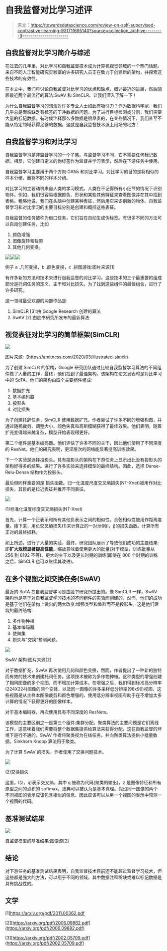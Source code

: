 # 自我监督对比学习述评

> 原文：<https://towardsdatascience.com/review-on-self-supervised-contrastive-learning-93171f695140?source=collection_archive---------9----------------------->

## 自我监督对比学习简介与综述

在过去的几年里，对比学习和自我监督技术成为计算机视觉领域的一个热门话题。来自不同人工智能研究实验室的许多研究人员正在致力于创建新的架构，并探索这些技术的有效性。

在本文中，我们将讨论自我监督对比学习的优点和缺点，概述最近的进展，然后回顾最近两个最流行的算法:SwAV 和 SimCLR。让我们深入了解一下！

为什么自我监督学习的想法对许多专业人士如此有吸引力？作为数据科学家，我们几乎总是面临缺乏有标签的干净数据的问题。为了进行目标检测或分割，我们需要大量的标记数据。有时候注释那么多数据是很昂贵的，在某些情况下，我们甚至不能从特定领域获得足够的数据。这就是自我监督技术派上用场的地方！

## **自我监督学习和对比学习**

自我监督学习是非监督学习的一个子集。与监督学习不同，它不需要任何标记数据。相反，它创建自定义的伪标签作为监督并学习表示，然后在下游任务中使用。

自我监督学习主要用于两个方向:GANs 和对比学习。对比学习的目的是将相似的样本分组，而将不同的样本分组。

对比学习的主要动机来自人类的学习模式。人类在不记得所有小细节的情况下识别物体。例如，我们很容易根据颜色、形状和某些其他特征来查看图像并在其中找到表格。粗略地说，我们在头脑中创建某种表征，然后用它来识别新的物体。自我监督学习和对比学习的主要目标分别是创建和概括这些表征。

自我监督的任务被称为借口任务，它们旨在自动生成伪标签。有很多不同的方法可以自动创建任务，比如

1.  颜色增强
2.  图像旋转和裁剪
3.  其他几何变换。

![](img/8f5f48abe76f5b22046cf42fcd394b53.png)![](img/dce31bb463ab4c5cd83d88b103b9178f.png)![](img/4ea50c794664338ea68086145ca1dc5d.png)

例子 a .几何变换，b .颜色变换，c .拼图游戏:图片来源[1]

有许多新的方法和技术来进行自我监督的对比学习。这些技术的三个最重要的组成部分是托词任务的定义、主干和对比损失。为了找到这些组件的最佳组合，进行了许多研究。

这一领域最受欢迎的两部作品是:

1.  SimCLR [3]:由 Google Research 创建的算法
2.  SwAV [2]:由脸书研究所发布的最新算法

## 视觉表征对比学习的简单框架(SimCLR)

![](img/030cc56580b8304679e0656a1bea7a73.png)

图片来源:【https://amitness.com/2020/03/illustrated-simclr/ 

为了创建 SimCLR 的架构，Google 研究团队通过比较自我监督学习算法的不同组件做了大量的工作，最终，他们找到了最佳架构，该架构在论文发表时是对比学习中的 SoTA。他们的架构由四个主要组件组成:

1.  数据扩充
2.  基本编码器
3.  投影头
4.  对比损失

为了创建托辞任务，SimCLR 使用数据扩充。作者尝试了许多不同的增强构图，并通过随机裁剪、调整大小、颜色失真和高斯模糊获得了最佳效果。他们表明，随着扩充变得越来越复杂，模型开始表现得更好。

第二个组件是基本编码器。他们评估了许多不同的主干，因此他们使用了不同深度的 ResNet。他们的研究表明，更深层次的网络能显著提高训练效果。

下一个实验是选择投影头。具有投影头的架构在下游任务上显示出比没有投影头的架构好得多的结果。进行了许多实验来选择模型的最终结构。因此，选择 Danse-Relu-Dense 结构作为投影头。

最后但同样重要的是:损失函数。归一化温度尺度交叉熵损失(NT-Xnet)被用作对比损失，其目的是拉近表征并推开不同表征。

![](img/a71cb94c0c2385bbba29961b634f5a9e.png)

(1)标准化温度标度交叉熵损失(NT-Xnet)

首先，计算一个正表示和所有其他负表示之间的相似性。余弦相似性被用作距离度量。接下来，用负交叉熵损失(1)来计算正的一对示例(I，j)的损失函数。计算所有正对的最终损耗。

如上所述，进行了大量的实验，最终，研究团队展示了导致他们成功的主要结果:即**扩大规模显著提高性能**。缩放意味着使用更大的批量(对于模型，训练批量从 256 到 8192 不等)、更大的主干以及更长时期的训练(即使在 800 个时期的训练之后，SimCLR 也可以继续其改进)。

## **在多个视图之间交换任务(SwAV)**

最近的 SoTA 在自我监督学习是由脸书研究所提出的。像 SimCLR 一样，SwAV 架构也是基于对自我监督学习技术的不同组件的实验而创建的。然而，他们的成功是基于他们在架构上做出的两大改变:增强类型和集群而不是投影头。这是他们建筑的最终结构:

1.  多作物种植
2.  基本编码器
3.  使聚集
4.  损失与“交换”预测问题。

![](img/7e7a74352fc54f70f3a389830b5657d5.png)

SwAV 架构:图片来源[2]

对于数据扩充，SwAV 再次使用几何和颜色变换，然而，作者提出了一种新的独特而有效的技术来创建托词任务。这项技术被称为多作物种植。这种类型的增强创建了相同图像的多个视图，而不增加计算成本。在增强之后，我们得到标准高分辨率(224X224)图像的两个变体，以及同一图像的许多采样低分辨率(96x96)视图。这些视图是从主样本图像裁剪和颜色增强的。使用低分辨率视图有助于在不增加太多计算的情况下获得更好的图像样本。

对于基本编码器，再次使用具有不同深度的 ResNets。

该模型的主要区别之一是第三个组件:集群分配。聚类算法的主要问题是它们离线工作，这意味着我们需要将整个数据集提供给算法来获得分配。这在自我监督的环境下是行不通的。SwAV 作者将聚类视为在线任务，并向聚类算法提供小批量数据。Sinkhorn Knopp 算法用于聚类。

为了计算 SwAV 的损失，作者使用了交换问题技术。

![](img/1f803fca4a19902f34f5f669dbb6739e.png)

(2)交换损失

这里，l(z，q)表示交叉熵，其中 q 被称为代码(聚类的输出)，z 是图像特征和所有原型之间的点积的 softmax。法典可以被认为是基本真理。假设同一图像的两个不同视图的表示应该包含相似的信息，因此应该可以从另一个视图的表示中预测一个视图的代码。

## **基准测试结果**

![](img/422df094818e1dc91a19bceaf95bf2e5.png)

自监督模型的基准结果:图像源[2]

## **结论**

对下游任务的基准测试结果表明，自我监督技术目前还不能超过监督学习技术，但这些都是强大的方法，可以用于不同的领域，其中数据注释稀缺或难以标记数据是具有挑战性的。

## 文学

[1]https://arxiv.org/pdf/2011.00362.pdf

[2][https://arxiv.org/pdf/2006.09882.pdf](https://arxiv.org/pdf/2006.09882.pdf)

[3][https://arxiv.org/pdf/2002.05709.pdf](https://arxiv.org/pdf/2002.05709.pdf)